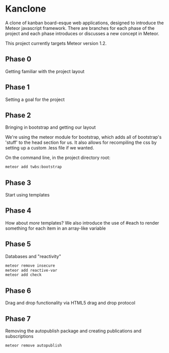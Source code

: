 # Kanclone
A clone of kanban board-esque web applications, designed to introduce the
Meteor javascript framework. There are branches for each phase of the project and
each phase introduces or discusses a new concept in Meteor.

This project currently targets Meteor version 1.2.

## Phase 0
Getting familiar with the project layout

## Phase 1
Setting a goal for the project

## Phase 2
Bringing in bootstrap and getting our layout

We're using the meteor module for bootstrap, which adds all of bootstrap's
'stuff' to the head section for us. It also allows for recompiling the css
by setting up a custom .less file if we wanted.

On the command line, in the project directory root:

```bash
meteor add twbs:bootstrap
```

## Phase 3
Start using templates

## Phase 4
How about *more* templates? We also introduce the use of #each to render something
for each item in an array-like variable

## Phase 5
Databases and "reactivity"

```bash
meteor remove insecure
meteor add reactive-var
meteor add check
```

## Phase 6
Drag and drop functionality via HTML5 drag and drop protocol

## Phase 7
Removing the autopublish package and creating publications and subscriptions

```bash
meteor remove autopublish
```
